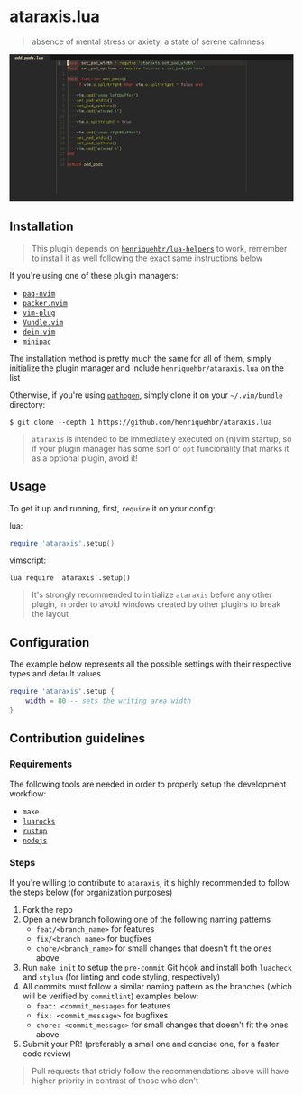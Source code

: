 # ataraxis.lua

> absence of mental stress or axiety, a state of serene calmness

![screenshot](./screenshot.png)

## Installation

> This plugin depends on [`henriquehbr/lua-helpers`](https://github.com/henriquehbr/lua-helpers) to work, remember to install it as well following the exact same instructions below

If you're using one of these plugin managers:

- [`paq-nvim`](https://github.com/savq/paq-nvim)
- [`packer.nvim`](https://github.com/wbthomason/packer.nvim)
- [`vim-plug`](https://github.com/junegunn/vim-plug)
- [`Vundle.vim`](https://github.com/VundleVim/Vundle.vim)
- [`dein.vim`](https://github.com/Shougo/dein.vim)
- [`minipac`](https://github.com/k-takata/minpac)

The installation method is pretty much the same for all of them, simply initialize the plugin manager and include `henriquehbr/ataraxis.lua` on the list

Otherwise, if you're using [`pathogen`](https://github.com/tpope/vim-pathogen), simply clone it on your `~/.vim/bundle` directory:

```
$ git clone --depth 1 https://github.com/henriquehbr/ataraxis.lua
```

> `ataraxis` is intended to be immediately executed on (n)vim startup, so if your plugin manager has some sort of `opt` funcionality that marks it as a optional plugin, avoid it!

## Usage

To get it up and running, first, `require` it on your config:

lua:

```lua
require 'ataraxis'.setup()
```

vimscript:

```vimscript
lua require 'ataraxis'.setup()
```

> It's strongly recommended to initialize `ataraxis` before any other plugin, in order to avoid windows created by other plugins to break the layout

## Configuration

The example below represents all the possible settings with their respective types and default values

```lua
require 'ataraxis'.setup {
    width = 80 -- sets the writing area width
}
```

## Contribution guidelines

### Requirements

The following tools are needed in order to properly setup the development workflow:

- `make`
- [`luarocks`](https://github.com/luarocks/luarocks)
- [`rustup`](https://github.com/rust-lang/rustup)
- [`nodejs`](https://github.com/nodejs/node)

### Steps

If you're willing to contribute to `ataraxis`, it's highly recommended to follow the steps below (for organization purposes)

1. Fork the repo
2. Open a new branch following one of the following naming patterns
    - `feat/<branch_name>` for features
    - `fix/<branch_name>` for bugfixes
    - `chore/<branch_name>` for small changes that doesn't fit the ones above
3. Run `make init` to setup the `pre-commit` Git hook and install both `luacheck` and `stylua` (for linting and code styling, respectively)
4. All commits must follow a similar naming pattern as the branches (which will be verified by `commitlint`) examples below:
    - `feat: <commit_message>` for features
    - `fix: <commit_message>` for bugfixes
    - `chore: <commit_message>` for small changes that doesn't fit the ones above
5. Submit your PR! (preferably a small one and concise one, for a faster code review)

> Pull requests that stricly follow the recommendations above will have higher priority in contrast of those who don't
